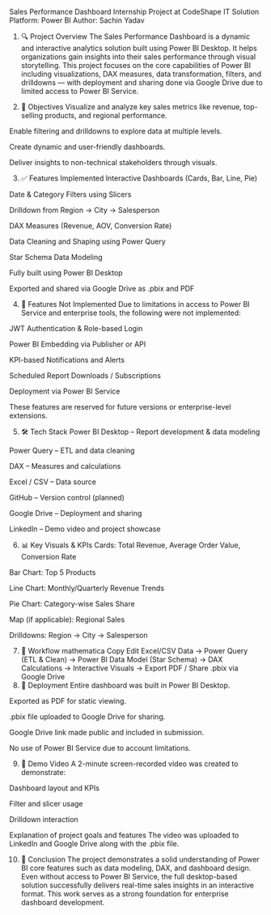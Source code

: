Sales Performance Dashboard
Internship Project at CodeShape IT Solution
Platform: Power BI
Author: Sachin Yadav

1. 🔍 Project Overview
The Sales Performance Dashboard is a dynamic and interactive analytics solution built using Power BI Desktop. It helps organizations gain insights into their sales performance through visual storytelling. This project focuses on the core capabilities of Power BI including visualizations, DAX measures, data transformation, filters, and drilldowns — with deployment and sharing done via Google Drive due to limited access to Power BI Service.

2. 🎯 Objectives
Visualize and analyze key sales metrics like revenue, top-selling products, and regional performance.

Enable filtering and drilldowns to explore data at multiple levels.

Create dynamic and user-friendly dashboards.

Deliver insights to non-technical stakeholders through visuals.

3. ✅ Features Implemented
Interactive Dashboards (Cards, Bar, Line, Pie)

Date & Category Filters using Slicers

Drilldown from Region → City → Salesperson

DAX Measures (Revenue, AOV, Conversion Rate)

Data Cleaning and Shaping using Power Query

Star Schema Data Modeling

Fully built using Power BI Desktop

Exported and shared via Google Drive as .pbix and PDF

4. 🚫 Features Not Implemented
Due to limitations in access to Power BI Service and enterprise tools, the following were not implemented:

JWT Authentication & Role-based Login

Power BI Embedding via Publisher or API

KPI-based Notifications and Alerts

Scheduled Report Downloads / Subscriptions

Deployment via Power BI Service

These features are reserved for future versions or enterprise-level extensions.

5. 🛠️ Tech Stack
Power BI Desktop – Report development & data modeling

Power Query – ETL and data cleaning

DAX – Measures and calculations

Excel / CSV – Data source

GitHub – Version control (planned)

Google Drive – Deployment and sharing

LinkedIn – Demo video and project showcase

6. 📊 Key Visuals & KPIs
Cards: Total Revenue, Average Order Value, Conversion Rate

Bar Chart: Top 5 Products

Line Chart: Monthly/Quarterly Revenue Trends

Pie Chart: Category-wise Sales Share

Map (if applicable): Regional Sales

Drilldowns: Region → City → Salesperson

7. 🔁 Workflow
mathematica
Copy
Edit
Excel/CSV Data 
    → Power Query (ETL & Clean) 
    → Power BI Data Model (Star Schema) 
    → DAX Calculations 
    → Interactive Visuals 
    → Export PDF / Share .pbix via Google Drive
8. 🚀 Deployment
Entire dashboard was built in Power BI Desktop.

Exported as PDF for static viewing.

.pbix file uploaded to Google Drive for sharing.

Google Drive link made public and included in submission.

No use of Power BI Service due to account limitations.

9. 🎥 Demo Video
A 2-minute screen-recorded video was created to demonstrate:

Dashboard layout and KPIs

Filter and slicer usage

Drilldown interaction

Explanation of project goals and features
The video was uploaded to LinkedIn and Google Drive along with the .pbix file.

10. 🏁 Conclusion
The project demonstrates a solid understanding of Power BI core features such as data modeling, DAX, and dashboard design. Even without access to Power BI Service, the full desktop-based solution successfully delivers real-time sales insights in an interactive format. This work serves as a strong foundation for enterprise dashboard development.

